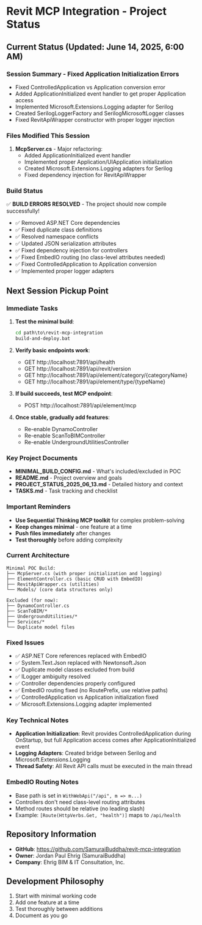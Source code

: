 # Revit MCP Integration - Project Status

## Current Status (Updated: June 14, 2025, 6:00 AM)

### Session Summary - Fixed Application Initialization Errors
- Fixed ControlledApplication vs Application conversion error
- Added ApplicationInitialized event handler to get proper Application access
- Implemented Microsoft.Extensions.Logging adapter for Serilog
- Created SerilogLoggerFactory and SerilogMicrosoftLogger classes
- Fixed RevitApiWrapper constructor with proper logger injection

### Files Modified This Session
1. **McpServer.cs** - Major refactoring:
   - Added ApplicationInitialized event handler
   - Implemented proper Application/UIApplication initialization
   - Created Microsoft.Extensions.Logging adapters for Serilog
   - Fixed dependency injection for RevitApiWrapper

### Build Status
✅ **BUILD ERRORS RESOLVED** - The project should now compile successfully!
- ✅ Removed ASP.NET Core dependencies
- ✅ Fixed duplicate class definitions
- ✅ Resolved namespace conflicts
- ✅ Updated JSON serialization attributes
- ✅ Fixed dependency injection for controllers
- ✅ Fixed EmbedIO routing (no class-level attributes needed)
- ✅ Fixed ControlledApplication to Application conversion
- ✅ Implemented proper logger adapters

## Next Session Pickup Point

### Immediate Tasks
1. **Test the minimal build**:
   ```cmd
   cd path\to\revit-mcp-integration
   build-and-deploy.bat
   ```

2. **Verify basic endpoints work**:
   - GET http://localhost:7891/api/health
   - GET http://localhost:7891/api/revit/version
   - GET http://localhost:7891/api/element/category/{categoryName}
   - GET http://localhost:7891/api/element/type/{typeName}

3. **If build succeeds, test MCP endpoint**:
   - POST http://localhost:7891/api/element/mcp

4. **Once stable, gradually add features**:
   - Re-enable DynamoController
   - Re-enable ScanToBIMController
   - Re-enable UndergroundUtilitiesController

### Key Project Documents
- **MINIMAL_BUILD_CONFIG.md** - What's included/excluded in POC
- **README.md** - Project overview and goals
- **PROJECT_STATUS_2025_06_13.md** - Detailed history and context
- **TASKS.md** - Task tracking and checklist

### Important Reminders
- **Use Sequential Thinking MCP toolkit** for complex problem-solving
- **Keep changes minimal** - one feature at a time
- **Push files immediately** after changes
- **Test thoroughly** before adding complexity

### Current Architecture
```
Minimal POC Build:
├── McpServer.cs (with proper initialization and logging)
├── ElementController.cs (basic CRUD with EmbedIO)
├── RevitApiWrapper.cs (utilities)
└── Models/ (core data structures only)

Excluded (for now):
├── DynamoController.cs
├── ScanToBIM/*
├── UndergroundUtilities/*
├── Services/*
└── Duplicate model files
```

### Fixed Issues
- ✅ ASP.NET Core references replaced with EmbedIO
- ✅ System.Text.Json replaced with Newtonsoft.Json
- ✅ Duplicate model classes excluded from build
- ✅ ILogger ambiguity resolved
- ✅ Controller dependencies properly configured
- ✅ EmbedIO routing fixed (no RoutePrefix, use relative paths)
- ✅ ControlledApplication vs Application initialization fixed
- ✅ Microsoft.Extensions.Logging adapter implemented

### Key Technical Notes
- **Application Initialization**: Revit provides ControlledApplication during OnStartup, but full Application access comes after ApplicationInitialized event
- **Logging Adapters**: Created bridge between Serilog and Microsoft.Extensions.Logging
- **Thread Safety**: All Revit API calls must be executed in the main thread

### EmbedIO Routing Notes
- Base path is set in `WithWebApi("/api", m => m...)`
- Controllers don't need class-level routing attributes
- Method routes should be relative (no leading slash)
- Example: `[Route(HttpVerbs.Get, "health")]` maps to `/api/health`

## Repository Information
- **GitHub**: https://github.com/SamuraiBuddha/revit-mcp-integration
- **Owner**: Jordan Paul Ehrig (SamuraiBuddha)
- **Company**: Ehrig BIM & IT Consultation, Inc.

## Development Philosophy
1. Start with minimal working code
2. Add one feature at a time
3. Test thoroughly between additions
4. Document as you go
